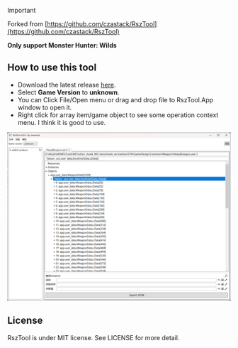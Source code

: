 >[!IMPORTANT]
>
>Forked from [https://github.com/czastack/RszTool](https://github.com/czastack/RszTool)
>
>**Only support Monster Hunter: Wilds**


## How to use this tool

- Download the latest release [here](https://github.com/dzxrly/RszTool-MHWS/releases).
- Select **Game Version** to **unknown**.
- You can Click File/Open menu or drag and drop file to RszTool.App window to open it.
- Right click for array item/game object to see some operation context menu. I think it is good to use.

![how-to-use](Docs/images/how-to-use.png)

## License

RszTool is under MIT license. See LICENSE for more detail. 
